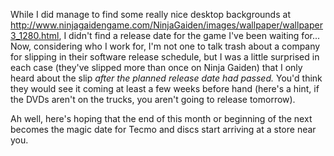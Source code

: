 While I did manage to find some really nice desktop backgrounds at <http://www.ninjagaidengame.com/NinjaGaiden/images/wallpaper/wallpaper3_1280.html>, I didn't find a release date for the game I've been waiting for... Now, considering who I work for, I'm not one to talk trash about a company for slipping in their software release schedule, but I was a little surprised in each case (they've slipped more than once on Ninja Gaiden) that I only heard about the slip _after the planned release date had passed._ You'd think they would see it coming at least a few weeks before hand (here's a hint, if the DVDs aren't on the trucks, you aren't going to release tomorrow).

Ah well, here's hoping that the end of this month or beginning of the next becomes the magic date for Tecmo and discs start arriving at a store near you.